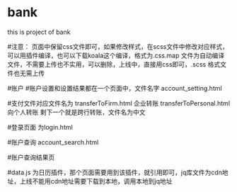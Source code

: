 # bank
this is project of bank 

#注意： 页面中保留css文件即可，如果修改样式，在scss文件中修改对应样式，可以用插件编译，也可以下载koala这个编译，格式为.css.map 文件为自动编译文件，不需要上传也不实用，可以删除，上线中，直接用css即可，.scss 格式文件也无需上传




#账户
#账户设置和设置结果都在一个页面中，文件名字 account_setting.html

#支付文件对应文件名为 transferToFirm.html 企业转账  transferToPersonal.html 向个人转账 剩下一个就是跨行转账，文件名为中文

#登录页面 为login.html

#账户查询 account_search.html 


#账户查询结果页

#data.js 为日历插件，那个页面需要用到该插件，就引用即可，jq库文件为cdn地址，上线不能用cdn地址需要下载到本地，调用本地到jq地址



